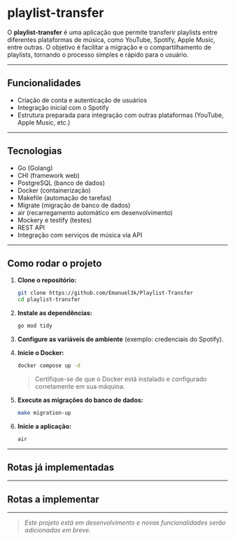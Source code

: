 # playlist-transfer

O **playlist-transfer** é uma aplicação que permite transferir playlists entre diferentes plataformas de música, como YouTube, Spotify, Apple Music, entre outras. O objetivo é facilitar a migração e o compartilhamento de playlists, tornando o processo simples e rápido para o usuário.

---

## Funcionalidades

- Criação de conta e autenticação de usuários
- Integração inicial com o Spotify
- Estrutura preparada para integração com outras plataformas (YouTube, Apple Music, etc.)

---

## Tecnologias

- Go (Golang)
- CHI (framework web)
- PostgreSQL (banco de dados)
- Docker (containerização)
- Makefile (automação de tarefas)
- Migrate (migração de banco de dados)
- air (recarregamento automático em desenvolvimento)
- Mockery e testify (testes)
- REST API
- Integração com serviços de música via API

---

## Como rodar o projeto

1. **Clone o repositório:**
    ```bash
    git clone https://github.com/Emanuel3k/Playlist-Transfer
    cd playlist-transfer
    ```

2. **Instale as dependências:**
    ```bash
    go mod tidy
    ```

3. **Configure as variáveis de ambiente** (exemplo: credenciais do Spotify).

4. **Inicie o Docker:**
    ```bash
    docker compose up -d
    ```
   > Certifique-se de que o Docker está instalado e configurado corretamente em sua máquina.

5. **Execute as migrações do banco de dados:**
    ```bash
    make migration-up
    ```

6. **Inicie a aplicação:**
    ```bash
    air
    ```

---

## Rotas já implementadas

---

## Rotas a implementar

---

> *Este projeto está em desenvolvimento e novas funcionalidades serão adicionadas em breve.*